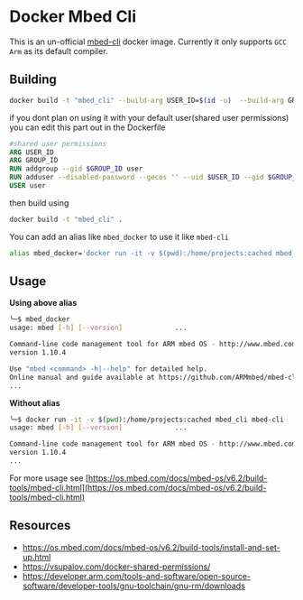 # Docker Mbed Cli

This is an un-official  [mbed-cli](https://os.mbed.com/docs/mbed-os/v5.12/tools/developing-mbed-cli.html) docker image. Currently it only supports `GCC Arm` as its default compiler.

## Building
```bash
docker build -t "mbed_cli" --build-arg USER_ID=$(id -u)  --build-arg GROUP_ID=$(id -g) .
```

if you dont plan on using it with your default user(shared user permissions) you can edit this part out in the Dockerfile
```dockerfile
#shared user permissions
ARG USER_ID
ARG GROUP_ID
RUN addgroup --gid $GROUP_ID user
RUN adduser --disabled-password --gecos '' --uid $USER_ID --gid $GROUP_ID user
USER user
```
then build using
```bash
docker build -t "mbed_cli" .
```

You can  add an alias like `mbed_docker` to use it like `mbed-cli`
```bash
alias mbed_docker='docker run -it -v $(pwd):/home/projects:cached mbed_cli mbed-cli'
```

## Usage

**Using above alias**
```bash
╰─$ mbed_docker
usage: mbed [-h] [--version]             ...

Command-line code management tool for ARM mbed OS - http://www.mbed.com
version 1.10.4

Use "mbed <command> -h|--help" for detailed help.
Online manual and guide available at https://github.com/ARMmbed/mbed-cli
...
```

**Without alias**
```bash
╰─$ docker run -it -v $(pwd):/home/projects:cached mbed_cli mbed-cli
usage: mbed [-h] [--version]             ...

Command-line code management tool for ARM mbed OS - http://www.mbed.com
version 1.10.4
...
```

For more usage see [https://os.mbed.com/docs/mbed-os/v6.2/build-tools/mbed-cli.html](https://os.mbed.com/docs/mbed-os/v6.2/build-tools/mbed-cli.html)


## Resources

- https://os.mbed.com/docs/mbed-os/v6.2/build-tools/install-and-set-up.html
- https://vsupalov.com/docker-shared-permissions/
- https://developer.arm.com/tools-and-software/open-source-software/developer-tools/gnu-toolchain/gnu-rm/downloads